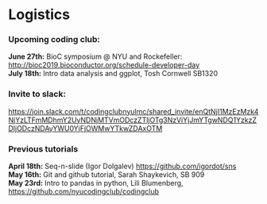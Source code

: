 # Logistics

### Upcoming coding club:
 
**June 27th:** BioC symposium @ NYU and Rockefeller: http://bioc2019.bioconductor.org/schedule-developer-day  
**July 18th:** Intro data analysis and ggplot, Tosh Cornwell SB1320

### Invite to slack:
https://join.slack.com/t/codingclubnyulmc/shared_invite/enQtNjI1MzEzMzk4NjYzLTFmMDhmY2UyNDNjMTVmODczZTljOTg3NzViYjJmYTgwNDQ1YzkzZDljODczNDAyYWU0YjFjOWMwYTkwZDAxOTM


### Previous tutorials

**April 18th:** Seq-n-slide (Igor Dolgalev) https://github.com/igordot/sns  
**May 16th:** Git and github tutorial, Sarah Shaykevich, SB 909   
**May 23rd:** Intro to pandas in python, Lili Blumenberg, https://github.com/nyucodingclub/codingclub

